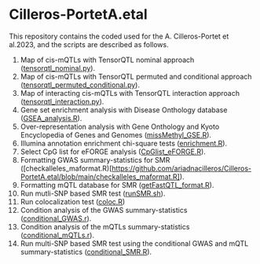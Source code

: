 # Cilleros-PortetA.etal
This repository contains the coded used for the A. Cilleros-Portet et al.2023, and the scripts are described as follows. 
1. Map of cis-mQTLs with TensorQTL nominal approach ([tensorqtl_nominal.py](https://github.com/ariadnacilleros/Cilleros-PortetA.etal/blob/main/tensorqtl_nominal.py)). 
2. Map of cis-mQTLs with TensorQTL permuted and conditional approach ([tensorqtl_permuted_conditional.py](https://github.com/ariadnacilleros/Cilleros-PortetA.etal/blob/main/tensorqtl_permuted_conditional.py)).
3. Map of interacting cis-mQTLs with TensorQTL interaction approach ([tensorqtl_interaction.py](https://github.com/ariadnacilleros/Cilleros-PortetA.etal/blob/main/tensorqtl_interaction.py)).
4. Gene set enrichment analysis with Disease Onthology database ([GSEA_analysis.R](https://github.com/ariadnacilleros/Cilleros-PortetA.etal/blob/main/GSEA_analysis.R)).
5. Over-representation analysis with Gene Onthology and Kyoto Encyclopedia of Genes and Genomes ([missMethyl_GSE.R](https://github.com/ariadnacilleros/Cilleros-PortetA.etal/blob/main/missMethyl_GSE.R)).
6. Illumina annotation enrichment chi-square tests ([enrichment.R](https://github.com/ariadnacilleros/Cilleros-PortetA.etal/blob/main/enrichment.R)).
7. Select CpG list for eFORGE analysis ([CpGlist_eFORGE.R](https://github.com/ariadnacilleros/Cilleros-PortetA.etal/blob/main/CpGlist_eFORGE.R)).
8. Formatting GWAS summary-statistics for SMR ([checkalleles_maformat.R)[https://github.com/ariadnacilleros/Cilleros-PortetA.etal/blob/main/checkalleles_maformat.R]).
9. Formatting mQTL database for SMR ([getFastQTL_format.R](https://github.com/ariadnacilleros/Cilleros-PortetA.etal/blob/main/getFastQTL_format.R)).
10. Run mutli-SNP based SMR test ([runSMR.sh](https://github.com/ariadnacilleros/Cilleros-PortetA.etal/blob/main/runSMR.sh)).
11. Run colocalization test ([coloc.R](https://github.com/ariadnacilleros/Cilleros-PortetA.etal/blob/main/coloc.R))
12. Condition analysis of the GWAS summary-statistics ([conditional_GWAS.r](https://github.com/ariadnacilleros/Cilleros-PortetA.etal/blob/main/conditional_GWAS.r)).
13. Condition analysis of the mQTLs summary-statistics ([conditional_mQTLs.r](https://github.com/ariadnacilleros/Cilleros-PortetA.etal/blob/main/conditional_mQTLs.r)). 
14. Run multi-SNP based SMR test using the conditional GWAS and mQTL summary-statistics ([conditional_SMR.R](https://github.com/ariadnacilleros/Cilleros-PortetA.etal/blob/main/conditional_SMR.R)).
